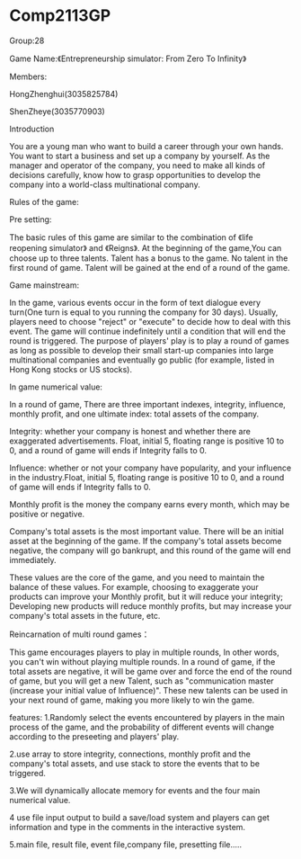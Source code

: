 # Comp2113GP

Group:28

Game Name:《Entrepreneurship simulator: From Zero To Infinity》

Members:

HongZhenghui(3035825784)

ShenZheye(3035770903)

Introduction

   You are a young man who want to build a career through your own hands. You want to start a business and set up a company by yourself. As the manager and operator of the company, you need to make all kinds of decisions carefully, know how to grasp opportunities  to develop the company into a world-class multinational company.


Rules of the game:

Pre setting:

The basic rules of this game are similar to the combination of 《life reopening simulator》 and 《Reigns》. At the beginning of the game,You can choose up to three talents. Talent has a bonus to the game. No talent in the first round of game. Talent will be gained at the end of a round of the game.

Game mainstream:

In the game, various events occur in the form of text dialogue every turn(One turn is equal to you running the company for 30 days). Usually, players need to choose "reject" or "execute" to decide how to deal with this event. The game will continue indefinitely until a condition that will end the round is triggered. The purpose of players' play is to play a round of games as long as possible to develop their small start-up companies into large multinational companies and eventually go public (for example, listed in Hong Kong stocks or US stocks).


In game numerical value:

In a round of game, There are three important indexes, integrity, influence, monthly profit, and one ultimate index: total assets of the company.


Integrity: whether your company is honest and whether there are exaggerated advertisements. Float, initial 5, floating range is positive 10 to 0, and a round of game will ends if Integrity falls to 0.

Influence: whether or not your company have popularity, and your influence in the industry.Float, initial 5, floating range is positive 10 to 0, and a round of game will ends if Integrity falls to 0.

Monthly profit is the money the company earns every month, which may be positive or negative.

Company's total assets is the most important value. There will be an initial asset at the beginning of the game. If the company's total assets become negative, the company will go bankrupt, and this round of the game will end immediately.


These values are the core of the game, and you need to maintain the balance of these values. For example, choosing to exaggerate your products can improve your Monthly profit, but it will reduce your integrity; Developing new products will reduce monthly profits, but may increase your company's total assets in the future, etc.


Reincarnation of multi round games：

This game encourages players to play in multiple rounds, In other words, you can't win without playing multiple rounds. In a round of game, if the total assets are negative, it will be game over and force the end of the round of game, but you will get a new Talent, such as "communication master (increase your initial value of Influence)". These new talents can be used in your next round of game, making you more likely to win the game.

features:
1.Randomly select the events encountered by players in the main process of the game, and the probability of different events will change according to the preseeting  and players' play.

2.use array to store integrity, connections, monthly profit and the company's total assets, and use stack to store the events that to be triggered.

3.We will dynamically allocate memory for events and the four main numerical value.

4 use file input output to build a save/load system and  players can get information and type in the comments in the interactive system.

5.main file, result file, event file,company file, presetting file.....



